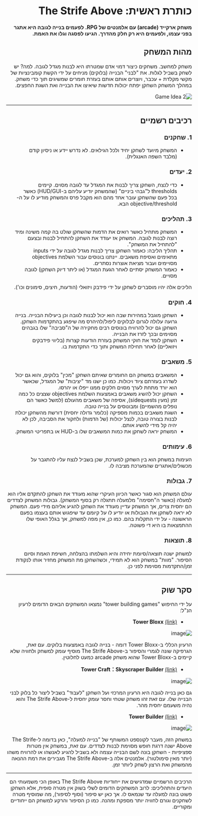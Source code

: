 <div dir='rtl' lang='he'>

# כותרת ראשית: The Strife Above

**משחק ארקייד (arcade) עם אלמנטים של RPG. לפעמים בנייה לגובה היא אתגר בפני עצמו, ולפעמים היא רק חלק מהדרך. הגיעו לפסגה וגלו את האמת.**

## מהות המשחק

משחק למחשב.
משחקים כיצור דמוי אדם שמטרתו היא לבנות מגדל לגובה. למה? יש לשחק בשביל לגלות. את "לבני" הבנייה (בלוקים) מניחים על ידי הקשת קומבינציות של מקשי מקלדת + עכבר, ויוצרים אותם אותם בעזרת חומרים שמשיגים תוך כדי משחק. 
במהלך המשחק השחקן יפתח יכולות חדשות שיאיצו את הבנייה ואת השגת החפצים.

![Game Idea 2](https://github.com/user-attachments/assets/4867a133-2748-41a2-9317-056652342467)


---

## רכיבים רשמיים

### 1. שחקנים

* המשחק מיועד לשחקן יחיד ולכל הגילאים. לא נדרש יידע או ניסיון קודם (מלבד השפה האנגלית).

### 2. יעדים

* כדי לנצח, השחקן צריך לבנות את המגדל עד לגובה מסוים. קיימים thresholds ל"גבהי ביניים" (שהמשחק יודיע עליהם ב-HUD/GUI) כאשר בכל פעם שהשחקן עובר אחד מהם הוא מקבל פרס והמשחק מודיע לו על ה-objective/threshold הבא.


### 3. תהליכים

* המשחק מתחיל כאשר רואים את הדמות שהשחקן שולט בה קמה משינה ומיד רוצה לבנות לגובה. המשחק אז יעודד את השחקן להתחיל לבנות ובצעם "להתחיל את המשחק".
* תהליך הליבה: כאמור השחקן צריך לבנות מגדל לגובה על ידי inputs מתאימים ואסיפת משאבים. יינתנו בונוסים עבור השלמת objectives מסויימים ועבור מציאת אוצרות נסתרים.
* כאמור המשחק יסתיים לאחר הגעת המגדל (או ליתר דיוק השחקן) לגובה מסויים.

הליכים אלה יהיו מוסברים לשחקן על ידי פידבק ויזואלי (הודעות, חיצים, סימונים וכו').

### 4. חוקים

* השחקן מוגבל במהירות שבה הוא יכול לבנות לגובה וכן ביעילות הבנייה. בנייה גרועה עלולה לגרום לבלוקים ליפול/להיהרס מה שיפגע בהתקדמות השחקן. השחקן גם יכול להרוויח בונוסים רבים מחקירה של ה"סביבה" שלו בגבהים מסוימים ובכך לזרז את הבנייה.
* השחקן לומד את חוקי המשחק בעזרת הודעות קצרות (בליווי פידבקים ויזואליים) לאחר תחילת המשחק ותוך כדי התקדמות בו.


### 5. משאבים

* המשאבים במשחק הם החומרים שאיתם השחקן "מכין" בלוקים, והוא גם יכול לשדרג בעזרתם ציוד ויכולות. כמו כן ישנו מד "יציבות" של המגדל, שכאשר הוא יורד מתחת לערך מסוים חלקים ממנו ייפלו או יהרסו.
* השחקן יכול להשיג משאבים באמצעות השלמת objectives שצצים כל כמה זמן (מעין sidequests), אסיפה של משאבים מהעולם (למשל כאשר הם נופלים מהשמיים) ומבונוסים על בנייה טובה.
* השגת משאבים בכמות מספיקה (כלומר גדולה יחסית) דורשת מהשחקן יכולת לבנות בצורה טובה, לנצל יכולות (של הדמות) ולחקור את הסביבה, לכן לא יהיה קל מידי להשיג אותם.
* המשחק יראה לשחקן את כמות המשאבים שלו ב-HUD או בתפריטי המשחק.

### 6. עימותים

העימות במשחק הוא בין השחקן למערכת, שכן בשביל לנצח עליו להתגבר על מכשולים/אתגרים שהמערכת מציבה לו.


### 7. גבולות

עולם המשחק הוא סגור כאשר הכיוון העיקרי שהוא מעודד את השחקן להתקדם אליו הוא למעלה (כאשר ה"חסימה" מלמעלה תתגלה רק בסוף המשחק). גבולות המשחק לצדדים הם יחסית צרים, אך המשחק עדיין מעודד את השחקן להגיע אליהם מידי פעם.
המשחק לא יראה לשחקן את הגבולות או יודיע לו על קיומם עד שיפגוש אותם בעצמו בפעם הראשונה - על ידי התקלות בהם. כמו כן, אין מפה למשחק, אך בגלל האופי שלו ההתמצאות בו היא די פשוטה.

### 8. תוצאות

למשחק ישנה תוצאה/סיומת יחידה והיא השלמתו בהצלחה, חשיפת האמת וסיום הסיפור. "מוות" במשחק הוא לא תמידי, וכשהשחקן מת המשחק מחזיר אותו לנקודת זמן/התקדמות מסוימת לפני כן.

---

## סקר שוק

על ידי החיפוש "tower building games" נמצאו המשחקים הבאים הדומים לרעיון הנ"ל:

* **Tower Bloxx** [(link)](https://www.gameflare.com/online-game/tower-bloxx/)

![image](https://github.com/user-attachments/assets/0d9eb218-b378-4b50-a73a-f76fbea13fcf)

הרעיון הכללי ב-Tower Bloxx דומה - בנייה לגובה באמצעות בלוקים. עם זאת, הגרפיקה שונה לגמרי והסיפור ב-The Strife Above מוסיף עומק למשחק ולחוויה שלא קיימים ב-Tower Bloxx שהוא משחק arcade כמעט לחלוטין.

* **Tower Craft：Skyscraper Builder** [(link)](https://play.google.com/store/apps/details?id=com.quantumgames.skyscraper&hl=en)

![image](https://github.com/user-attachments/assets/554a2bf6-7800-4da0-8144-b4a3a7f2637f)

גם כאן בנייה לגובה היא הרעיון המרכזי ועל השחקן "לעבוד" בשביל ליצור כל בלוק לבני הבנייה שלו. עם זאת זהו משחק שטחי וחסר עומק יחסית ל-The Strife Above והוא נהיה משעמם יחסית מהר. 
* **Tower Builder** [(link)](https://store.steampowered.com/app/2278110/Tower_Builder/)

![image](https://github.com/user-attachments/assets/946bb83b-75cd-4bba-8cee-9c3303c7dad7)

במשחק הזה, מעבר לקונספט המשותף של "בנייה למעלה", כאן בדומה ל-The Strife Above ישנה דרגת חופש מסוימת לבנות לצדדים. עם זאת, במשחק אין מטרות ספציפיות - השחקן בונה לשם הבנייה עצמה ולא בשביל להגיע לאנשהו או להרוויח משהו (יותר מאין סימולטור). אלמנטים אלה ב-The Strife Above מגבירים את רמת ההנאה מהמשחק ואת הרצון לשחק ליותר זמן.

---
הרכיבים הרשמיים שמדגישים את ייחודיות The Strife Above באופן הכי משמעותי הם היעדים והתהליכים: לרוב המשחקים הדומים לשלי בשוק אין מטרה סופית, אלא השחקן פשוט בונה למעלה עד שנמאס לו. אך כאן יש סיפור (וסוף לסיפור), מה שמוסיף מטרה לשחקנים וגורם לחוויה יותר מספקת ומהנה. כמו כן הסיפור והרקע למשחק הם ייחודיים ומקוריים.

</div>
